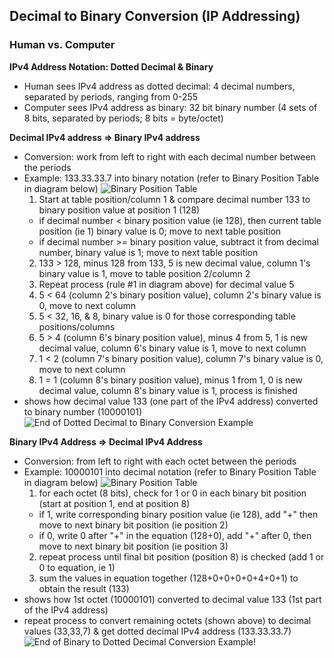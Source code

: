 ## Decimal to Binary Conversion (IP Addressing) ##
### Human vs. Computer
**IPv4 Address Notation: Dotted Decimal & Binary**
* Human sees IPv4 address as dotted decimal: 4 decimal numbers, separated by periods, ranging from 0-255
* Computer sees IPv4 address as binary: 32 bit binary number (4 sets of 8 bits, separated by periods; 8 bits = byte/octet)
 
**Decimal IPv4 address => Binary IPv4 address**
* Conversion: work from left to right with each decimal number between the periods
* Example: 133.33.33.7 into binary notation (refer to Binary Position Table in diagram below)
![Binary Position Table](https://i.postimg.cc/NF1X7BD2/image18.png)
  1. Start at table position/column 1 & compare decimal number 133 to binary position value at position 1 (128)
  * if decimal number < binary position value (ie 128),  then current table position (ie 1) binary value is 0; move to next table position
  * if decimal number >= binary position value, subtract it from decimal number, binary value is 1; move to next table position
  2. 133 > 128, minus 128 from 133, 5 is new decimal value, column 1's binary value is 1, move to table position 2/column 2
  3. Repeat process (rule #1 in diagram above) for decimal value 5
  4. 5 < 64 (column 2's binary position value), column 2's binary value is 0, move to next column
  5. 5 < 32, 16, & 8, binary value is 0 for those corresponding table positions/columns
  6. 5 > 4 (column 6's binary position value), minus 4 from 5, 1 is new decimal value, column 6's binary value is 1, move to next column
  7. 1 < 2 (column 7's binary position value), column 7's binary value is 0, move to next column
  8. 1 = 1 (column 8's binary position value), minus 1 from 1, 0 is new decimal value, column 8's binary value is 1, process is finished
* shows how decimal value 133 (one part of the IPv4 address) converted to binary number (10000101)
![End of Dotted Decimal to Binary Conversion Example](https://i.postimg.cc/hPvhG4By/image19.png)

**Binary IPv4 Address => Decimal IPv4 Address**
* Conversion: from left to right with each octet between the periods
* Example: 10000101 into decimal notation (refer to Binary Position Table in diagram below)
![Binary Position Table](https://i.postimg.cc/jSvjxjq2/image20.png)
  1. for each octet (8 bits), check for 1 or 0 in each binary bit position (start at position 1, end at position 8)
  * if 1, write corresponding binary position value (ie 128), add "+" then move to next binary bit position (ie position 2)
  * if 0, write 0 after "+" in the equation (128+0), add "+" after 0, then move to next binary bit position (ie position 3)
  2. repeat process until final bit position (position 8) is checked (add 1 or 0 to equation, ie 1)
  3. sum the values in equation together (128+0+0+0+0+4+0+1) to obtain the result (133)
* shows how 1st octet (10000101) converted to decimal value 133 (1st part of the IPv4 address)
* repeat process to convert remaining octets (shown above) to decimal values (33,33,7) & get dotted decimal IPv4 address (133.33.33.7)
![End of Binary to Dotted Decimal Conversion Example!](https://i.postimg.cc/fbvtthcq/image21.png)
